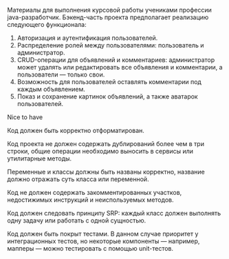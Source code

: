 Материалы для выполнения курсовой работы учениками профессии java-разработчик.
Бэкенд-часть проекта предполагает реализацию следующего функционала:

1. Авторизация и аутентификация пользователей.
2. Распределение ролей между пользователями: пользователь и администратор.
3. CRUD-операции для объявлений и комментариев: администратор может удалять или редактировать все объявления и комментарии, а пользователи — только свои.
4. Возможность для пользователей оставлять комментарии под каждым объявлением.
5. Показ и сохранение картинок объявлений, а также аватарок пользователей.

Nice to have

Код должен быть корректно отформатирован.

Код проекта не должен содержать дублирований более чем в три строки, 
общие операции необходимо выносить в сервисы или утилитарные методы.

Переменные и классы должны быть названы корректно, название должно отражать суть класса или переменной.

Код не должен содержать закомментированных участков, недостижимых инструкций и неиспользуемых методов.

Код должен следовать принципу SRP: каждый класс должен выполнять одну задачу или работать с одной сущностью.

Код должен быть покрыт тестами. В данном случае приоритет у интеграционных тестов, но некоторые компоненты — например,
мапперы — можно тестировать с помощью unit-тестов.